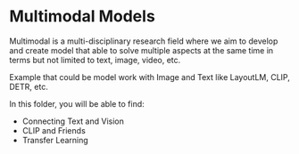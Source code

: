 # Multimodal Models

Multimodal is a multi-disciplinary research field where we aim to develop and create model that able to solve multiple aspects at the same time in terms but not limited to text, image, video, etc.

Example that could be model work with Image and Text like LayoutLM, CLIP, DETR, etc.

In this folder, you will be able to find:
- Connecting Text and Vision
- CLIP and Friends
- Transfer Learning